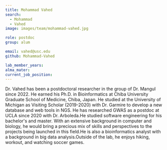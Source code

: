 ```yaml
---
title: Mohammad Vahed
search:
  - Mohammad
  - Vahed
image: images/team/mohammad-vahed.jpg

role: postdoc
group: alum

email: vahed@usc.edu
github: Mohammad-Vahed

lab_member_years: 
alma_mater: 
current_job_position: 
---
```


Dr. Vahed has been a postdoctoral researcher in the group of Dr. Mangul since 2022. He earned his Ph.D. in Bioinformatics at Chiba University Graduate School of Medicine, Chiba, Japan. He studied at the University of Michigan as Visiting Scholar (2019-2020) with Dr. Garmire to develop a new database and web tools in NGS. He has researched GWAS as a postdoc at UCLA since 2020 with Dr. Arboleda.He studied software engineering for his bachelor's and master. With an extensive background in computer and biology, he would bring a precious mix of skills and perspectives to the projects being launched in this field.He is also a bioinformatics analyst with a background in big data analysis.Outside of the lab, he enjoys hiking, workout, and watching soccer games.






